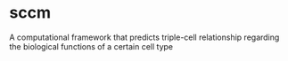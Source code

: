 # sccm
A computational framework that predicts triple-cell relationship regarding the biological functions of a certain cell type
